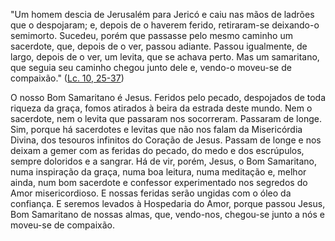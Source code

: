 
"Um homem descia de Jerusalém para Jericó e caiu nas mãos de ladrões que o despojaram; e, depois de o haverem ferido, retiraram-se deixando-o semimorto. Sucedeu, porém que passasse pelo mesmo caminho um sacerdote, que, depois de o ver, passou adiante. Passou igualmente, de largo, depois de o ver, um levita, que se achava perto. Mas um samaritano, que seguia seu caminho chegou junto dele e, vendo-o moveu-se de compaixão." ([Lc. 10, 25-37](https://vulgata.online/bible/Lc.10?ed=MS&vfn=MS.Lc.10.25-37:vs))

O nosso Bom Samaritano é Jesus. Feridos pelo pecado, despojados de toda riqueza da graça, fomos atirados à beira da estrada deste mundo. Nem o sacerdote, nem o levita que passaram nos socorreram. Passaram de longe. Sim, porque há sacerdotes e levitas que não nos falam da Misericórdia Divina, dos tesouros infinitos do Coração de Jesus. Passam de longe e nos deixam a gemer com as feridas do pecado, do medo e dos escrúpulos, sempre doloridos e a sangrar. Há de vir, porém, Jesus, o Bom Samaritano, numa inspiração da graça, numa boa leitura, numa meditação e, melhor ainda, num bom sacerdote e confessor experimentado nos segredos do Amor misericordioso. E nossas feridas serão ungidas com o óleo da confiança. E seremos levados à Hospedaria do Amor, porque passou Jesus, Bom Samaritano de nossas almas, que, vendo-nos, chegou-se junto a nós e moveu-se de compaixão.

